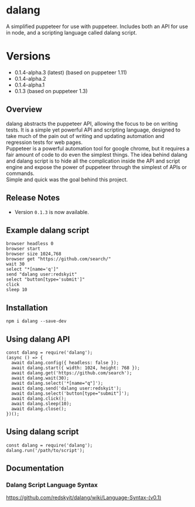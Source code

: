 # dalang
A simplified puppeteer for use with puppeteer.  Includes both an API for use in node, and a scripting language called dalang script.

# Versions 
* 0.1.4-alpha.3 (latest) (based on puppeteer 1.11)
* 0.1.4-alpha.2
* 0.1.4-alpha.1
* 0.1.3 (based on puppeteer 1.3)

## Overview

dalang abstracts the puppeteer API, allowing the focus to be on writing tests. It 
is a simple yet powerful API and scripting language, designed to take much of the 
pain out of writing and updating automation and regression tests for web pages.  
Puppeteer is a powerful automation tool for google chrome, but it requires a 
fair amount of code to do even the simplest things.  The idea behind dalang and 
dalang script is to hide all the complication inside the API and script engine 
and expose the power of puppeteer through the simplest of APIs or commands.  
Simple and quick was the goal behind this project.

## Release Notes

* Version `0.1.3` is now available.

## Example dalang script

    browser headless 0
    browser start
    browser size 1024,768
    browser get "https://github.com/search/"
    wait 30
    select "*[name='q']" 
    send "dalang user:redskyit"
    select "button[type='submit']" 
    click
    sleep 10

## Installation

    npm i dalang --save-dev

## Using dalang API

    const dalang = require('dalang');
    (async () => {
      await dalang.config({ headless: false });
      await dalang.start({ width: 1024, height: 768 });
      await dalang.get('https://github.com/search');
      await dalang.wait(30);
      await dalang.select('*[name="q"]');
      await dalang.send('dalang user:redskyit');
      await dalang.select('button[type="submit"]');
      await dalang.click();
      await dalang.sleep(10);
      await dalang.close();
    })();

## Using dalang script

    const dalang = require('dalang');
    dalang.run('/path/to/script');

## Documentation
### Dalang Script Language Syntax

https://github.com/redskyit/dalang/wiki/Language-Syntax-(v0.1)
